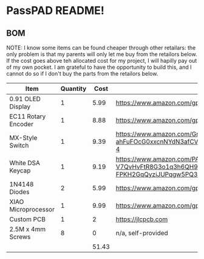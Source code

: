 # PassPAD README!

## BOM

NOTE: I know some items can be found cheaper through other retailars: the only problem is that my parents will only let me buy from the retailors below. If the cost goes above teh allocated cost for my project, I will hapilly pay out of my own pocket. I am grateful to have the opportunity to build this, and I cannot do so if I don't buy the parts from the retailors below.

|Item               |Quantity|Cost |Link                                                                                                                                                                                                                                                                                                                                                                                                                                                                                                                                                         |
|-------------------|--------|-----|-------------------------------------------------------------------------------------------------------------------------------------------------------------------------------------------------------------------------------------------------------------------------------------------------------------------------------------------------------------------------------------------------------------------------------------------------------------------------------------------------------------------------------------------------------------|
|0.91 OLED Display  |1       |5.99 |https://www.amazon.com/gp/product/B08F9F8BYB/ref=ewc_pr_img_3?smid=A3CX4TQNUXMB0L&th=1                                                                                                                                                                                                                                                                                                                                                                                                                                                                       |
|EC11 Rotary Encoder|1       |8.88 |https://www.amazon.com/gp/product/B0C6Q67V97/ref=ewc_pr_img_4?smid=A1YZW40LYQY3L1&psc=1                                                                                                                                                                                                                                                                                                                                                                                                                                                                      |
|MX-Style Switch    |1       |9.39 |https://www.amazon.com/Granvela-Equivalent-DIY-Replacing-Mechanical-Keyboard/dp/B073WC1NXL/ref=sr_1_4?crid=1M7G7MXWF16C3&dib=eyJ2IjoiMSJ9.32w3b-NgQLpZs_IH0mLiIsGEv58jSnVB-gwMpDrOaCpDzPIsKYS2TejomBfTaavq-kfwCPF6mG3vwq8_0WCmyiCC4gE7DPys0nIRE-ahFuFOcG0xxcnNYdN3afCVOiAkyuHCwUeeXaebcL0bObmG1XWDGhOx4x66rEuZlqLdOo30FCNQrUY3UqMvrVmHHadCJS5ZrD_BzLwNCzuzsQ1iV2oqOCkTwRZjZcI1d4W6PRI.YFr4SHxNMwRWdSeWdh_rply4vi7bEIC9duJzs3I1Wno&dib_tag=se&keywords=mx+switch+brown&qid=1751054667&sprefix=mx+switch+brown%2Caps%2C136&sr=8-4                              |
|White DSA Keycap   |1       |9.19 |https://www.amazon.com/PATIKIL-Universal-Replacement-Accessories-Mechanical/dp/B0B5KZQ9X9/ref=sr_1_5?crid=2Z6HGB9P5PX9D&dib=eyJ2IjoiMSJ9.trj5QmGI3CcYsOohIjcs2k-1O5qnRTiyZBL_uhKidEjnU5z1ALuWUkTSwZpi4Gso9KLIE3mIvxLWK7tbmXQj-XcX0qC0DMDf_m6z7Dq8iGonU6U-V7QvHvFtR8G3o1q3h6QH9AKwGjCU8t7kbFmiaqwks5AnO3nnfAAjQ_Drqothg0hGf1oag1piftnjvRbFG0KrSNQymdZW4ExqzD-FPKH2GqQyziJUPqgw5PQ3nxs.4jTEZBCjxi9rULkIiGj1rpkIM9xslYhK0TnoNqysW5k&dib_tag=se&keywords=replacement%2Bwhite%2Bkeycap&qid=1751054701&sprefix=replacement%2Bwhite%2Bkeycap%2Caps%2C144&sr=8-5&th=1|
|1N4148 Diodes      |2       |5.99 |https://www.amazon.com/gp/product/B0CKRMK45V/ref=ox_sc_act_title_2?smid=A3FX7C4A9P37IQ&psc=1                                                                                                                                                                                                                                                                                                                                                                                                                                                                 |
|XIAO Microprocessor|1       |9.99 |https://www.amazon.com/gp/product/B09NNVNW7M/ref=ox_sc_act_title_1?smid=A1YP59NGBNBZUR&psc=1                                                                                                                                                                                                                                                                                                                                                                                                                                                                 |
|Custom PCB         |1       |2    |https://jlcpcb.com                                                                                                                                                                                                                                                                                                                                                                                                                                                                                                                                           |
|2.5M x 4mm Screws  |8       |0    |n/a, self-provided                                                                                                                                                                                                                                                                                                                                                                                                                                                                                                                                           |
|                   |        |51.43|                                                                                                                                                                                                                                                                                                                                                                                                                                                                                                                                                             |
